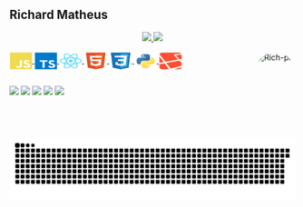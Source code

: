 ## Richard Matheus 
<div align="center">
  <a href="https://github.com/richardmath99">
  <img height="180em" src="https://github-readme-stats.vercel.app/api?username=richardmath99&show_icons=true&theme=dracula&include_all_commits=true&count_private=true"/>
  <img height="180em" src="https://github-readme-stats.vercel.app/api/top-langs/?username=richardmath99&layout=compact&langs_count=7&theme=dracula"/>
</div>
<div style="display: inline_block"><br>
  <img align="center" alt="Rich-Js" height="30" width="40" src="https://raw.githubusercontent.com/devicons/devicon/master/icons/javascript/javascript-plain.svg">
  <img align="center" alt="Rich-Ts" height="30" width="40" src="https://raw.githubusercontent.com/devicons/devicon/master/icons/typescript/typescript-plain.svg">
  <img align="center" alt="Rich-React" height="30" width="40" src="https://raw.githubusercontent.com/devicons/devicon/master/icons/react/react-original.svg">
  <img align="center" alt="Rich-HTML" height="30" width="40" src="https://raw.githubusercontent.com/devicons/devicon/master/icons/html5/html5-original.svg">
  <img align="center" alt="Rich-CSS" height="30" width="40" src="https://raw.githubusercontent.com/devicons/devicon/master/icons/css3/css3-original.svg">
  <img align="center" alt="Rich-Python" height="30" width="40" src="https://raw.githubusercontent.com/devicons/devicon/master/icons/python/python-original.svg">
  <img align="center" alt="Rich-Laravel" height="30" width="40" src="https://raw.githubusercontent.com/devicons/devicon/master/icons/laravel/laravel-plain.svg">
  <img align="right" alt="Rich-pic" height="150" style="border-radius:50px;" src="https://i.pinimg.com/originals/9a/66/1c/9a661cfa39404156def441b87bd819d0.gif">
</div>
  
  ##
 
<div> 
  <a href="https://steamcommunity.com/profiles/76561198096660274/" target="_blank"><img src="https://img.shields.io/badge/Steam-000000?style=for-the-badge&logo=steam&logoColor=white" target="_blank"></a>
  <a href="https://instagram.com/talvezrich" target="_blank"><img src="https://img.shields.io/badge/-Instagram-%23E4405F?style=for-the-badge&logo=instagram&logoColor=white" target="_blank"></a>
 	<a href="https://www.twitch.tv/richardmath_" target="_blank"><img src="https://img.shields.io/badge/Twitch-9146FF?style=for-the-badge&logo=twitch&logoColor=white" target="_blank"></a>
  <a href = "mailto:richard.tech99@gmail.com"><img src="https://img.shields.io/badge/-Gmail-%23333?style=for-the-badge&logo=gmail&logoColor=white" target="_blank"></a>
  <a href="https://www.linkedin.com/in/richard-matheus-dev/" target="_blank"><img src="https://img.shields.io/badge/-LinkedIn-%230077B5?style=for-the-badge&logo=linkedin&logoColor=white" target="_blank"></a> 
 
  ![Snake animation](https://github.com/richardmath99/richardmath99/blob/output/github-contribution-grid-snake.svg)
 
</div>
